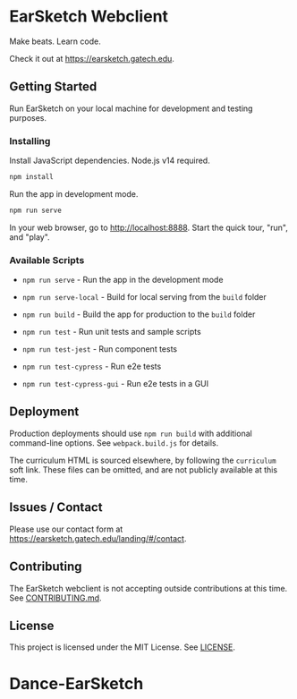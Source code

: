 # EarSketch Webclient

Make beats. Learn code.

Check it out at https://earsketch.gatech.edu.

## Getting Started

Run EarSketch on your local machine for development and testing purposes.

### Installing

Install JavaScript dependencies. Node.js v14 required.

```bash
npm install
```

Run the app in development mode.

```bash
npm run serve
```

In your web browser, go to [http://localhost:8888](http://localhost:8888). Start the quick tour, "run", and "play".

### Available Scripts

- `npm run serve` - Run the app in the development mode

- `npm run serve-local` - Build for local serving from the `build` folder

- `npm run build` - Build the app for production to the `build` folder

- `npm run test` - Run unit tests and sample scripts

- `npm run test-jest` - Run component tests

- `npm run test-cypress` - Run e2e tests

- `npm run test-cypress-gui` - Run e2e tests in a GUI

## Deployment

Production deployments should use `npm run build` with additional command-line options. See `webpack.build.js` for details.

The curriculum HTML is sourced elsewhere, by following the `curriculum` soft link. These files can be omitted, and are not publicly available at this time.

## Issues / Contact

Please use our contact form at https://earsketch.gatech.edu/landing/#/contact.

## Contributing

The EarSketch webclient is not accepting outside contributions at this time. See [CONTRIBUTING.md](CONTRIBUTING.md).

## License

This project is licensed under the MIT License. See [LICENSE](LICENSE).
# Dance-EarSketch
